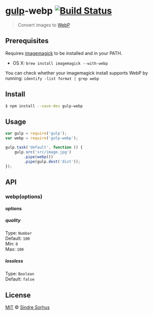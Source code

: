 # [gulp](http://gulpjs.com)-webp [![Build Status](https://travis-ci.org/sindresorhus/gulp-webp.svg?branch=master)](https://travis-ci.org/sindresorhus/gulp-webp)

> Convert images to [WebP](https://developers.google.com/speed/webp/)


## Prerequisites

Requires [imagemagick](http://www.imagemagick.org/script/binary-releases.php) to be installed and in your PATH.

- OS X: `brew install imagemagick --with-webp`

You can check whether your imagemagick install supports WebP by running: `identify -list format | grep webp`


## Install

```bash
$ npm install --save-dev gulp-webp
```


## Usage

```js
var gulp = require('gulp');
var webp = require('gulp-webp');

gulp.task('default', function () {
	gulp.src('src/image.jpg')
		.pipe(webp())
		.pipe(gulp.dest('dist'));
});
```


## API

### webp(options)

#### options

##### quality

Type: `Number`  
Default: `100`  
Min: `0`  
Max: `100`

##### lossless

Type: `Boolean`  
Default: `false`


## License

[MIT](http://opensource.org/licenses/MIT) © [Sindre Sorhus](http://sindresorhus.com)
